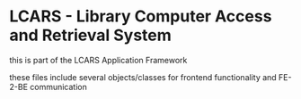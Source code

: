 LCARS - Library Computer Access and Retrieval System
====================================================

this is part of the LCARS Application Framework

these files include several objects/classes for frontend functionality and FE-2-BE communication
